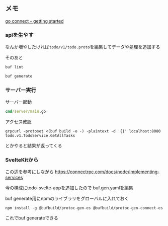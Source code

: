 ## メモ

[go connect - getting started](https://connectrpc.com/docs/go/getting-started/)

### apiを生やす

なんか増やしたければ`todo/v1/todo.proto`を編集してデータや処理を追加する

そのあと

```cmd
buf lint

buf generate
```

### サーバー実行

サーバー起動

```cmd
cmd/server/main.go
```

アクセス確認

```
grpcurl -protoset <(buf build -o -) -plaintext -d '{}' localhost:8080 todo.v1.TodoService.GetAllTasks
```

とかやると結果が返ってくる

### SvelteKitから

この辺を参考にしながら
https://connectrpc.com/docs/node/implementing-services

今の構成にtodo-svelte-appを追加したので
buf.gen.yamlを編集

buf generate用にnpmのライブラリをグローバルに入れておく

```
npm install -g @bufbuild/protoc-gen-es @bufbuild/protoc-gen-connect-es
```

これでbuf generateできる
